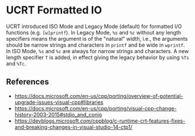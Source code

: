 # UCRT Formatted IO

UCRT introduced ISO Mode and Legacy Mode (default) for formatted I/O functions (e.g. `[w]printf`). In Legacy Mode, `%s` 
and `%c` without any length specifiers means the argument is of the "natural" width, i.e., the arguments should be narrow
strings and characters in `printf` and be wide in `wprintf`. In ISO Mode, `%s` and `%c` are always for narrow strings and 
characters. A new length specifier `T` is added, in effect giving the legacy behavior by using `%Ts` and `%Tc`.


## References

- https://docs.microsoft.com/en-us/cpp/porting/overview-of-potential-upgrade-issues-visual-cpp#libraries
- https://docs.microsoft.com/en-us/cpp/porting/visual-cpp-change-history-2003-2015#stdio_and_conio
- https://devblogs.microsoft.com/cppblog/c-runtime-crt-features-fixes-and-breaking-changes-in-visual-studio-14-ctp1/
